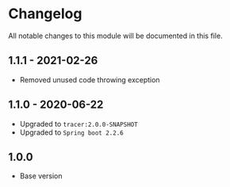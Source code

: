 # Changelog
All notable changes to this module will be documented in this file.

## 1.1.1 - 2021-02-26

- Removed unused code throwing exception

## 1.1.0 - 2020-06-22

- Upgraded to `tracer:2.0.0-SNAPSHOT`
- Upgraded to `Spring boot 2.2.6`

## 1.0.0

- Base version
